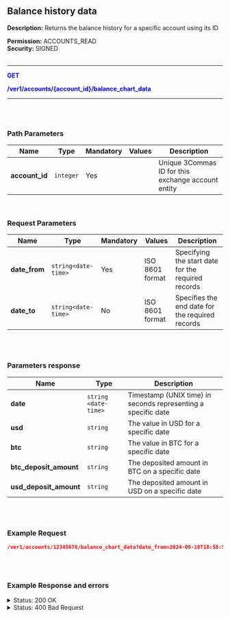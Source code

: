 ## Balance history data<br>

**Description:** Returns the balance history for a specific account using its ID<br>

**Permission:**  ACCOUNTS_READ<br>
**Security:** SIGNED<br>
<br>

----------

<mark style="color:blue;background-color:white" >**GET**

<mark style="color:blue;background-color:white" > **/ver1/accounts/{account_id}/balance_chart_data**

----------
<br>
<br>

### Path Parameters<br>

| Name | Type |	Mandatory |	Values	| Description|
|------|------|-----------|-----------------|------------|
|**account_id**  | `integer` | Yes |  | Unique 3Commas ID for this exchange account entity |
<br>

### Request Parameters<br>

| Name | Type |	Mandatory |	Values	| Description|
|------|------|-----------|-----------------|------------|
|**date_from** | `string<date-time>` | Yes | ISO 8601 format | Specifying the start date for the required records |
|**date_to** | `string<date-time>` | No | ISO 8601 format| Specifies the end date for the required records |


<br>
<br>

### Parameters response<br>

| Name | Type |	Description|
|------|------|------------|
|**date**| `string <date-time>` | Timestamp (UNIX time) in seconds representing a specific date |
|**usd**| `string`| The value in USD for a specific date |
|**btc**|`string` | The value in BTC for a specific date|
|**btc_deposit_amount**| `string` | The deposited amount in BTC on a specific date |
|**usd_deposit_amount**| `string` | The deposited amount in USD on a specific date |

<br>
<br>

### Example Request<br>

```json
/ver1/accounts/12345678/balance_chart_data?date_from=2024-09-18T18:58:55.469Z
```
<br>
<br>

###  Example Response and errors<br>

<details>
<summary>Status: 200 OK</summary><br>

```json
[
    {
        "date": 1726617600,
        "usd": 28.59,
        "btc": 0.000475,
        "btc_deposit_amount": 0.0,
        "usd_deposit_amount": 0.0
    },
    ...
    {
        "date": 1727873800,
        "usd": 29.31,
        "btc": 0.000481,
        "btc_deposit_amount": 0.0,
        "usd_deposit_amount": 0.0
    }
]
```
</details>
<details>
<summary>Status: 400 Bad Request</summary><br>
```json
{
    "error": "record_invalid",
    "error_description": "Invalid parameters",
    "error_attributes": {
        "date_from": [
            "is invalid"
        ]
    }
}
```
</details>